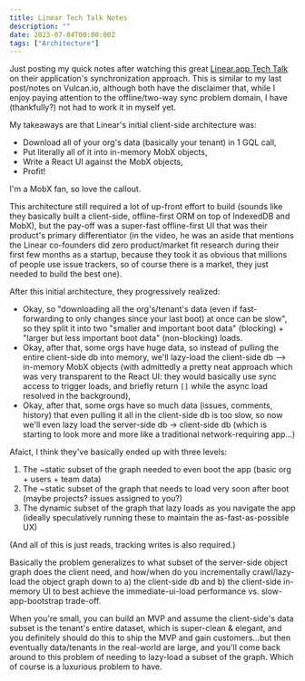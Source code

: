 ```yaml
---
title: Linear Tech Talk Notes
description: ""
date: 2023-07-04T00:00:00Z
tags: ["Architecture"]
---
```



Just posting my quick notes after watching this great [Linear.app Tech Talk](https://www.youtube.com/watch?v=Wo2m3jaJixU) on their application's synchronization approach. This is similar to my last post/notes on Vulcan.io, although both have the disclaimer that, while I enjoy paying attention to the offline/two-way sync problem domain, I have (thankfully?) not had to work it in myself yet.

My takeaways are that Linear's initial client-side architecture was:

- Download all of your org's data (basically your tenant) in 1 GQL call,
- Put literally all of it into in-memory MobX objects,
- Write a React UI against the MobX objects,
- Profit!

I'm a MobX fan, so love the callout.

This architecture still required a lot of up-front effort to build (sounds like they basically built a client-side, offline-first ORM on top of IndexedDB and MobX), but the pay-off was a super-fast offline-first UI that was their product's primary differentiator (in the video, he was an aside that mentions the Linear co-founders did zero product/market fit research during their first few months as a startup, because they took it as obvious that millions of people use issue trackers, so of course there is a market, they just needed to build the best one).

After this initial architecture, they progressively realized:

* Okay, so "downloading all the org's/tenant's data (even if fast-forwarding to only changes since your last boot) at once can be slow", so they split it into two "smaller and important boot data" (blocking) + "larger but less important boot data" (non-blocking) loads.
* Okay, after that, some orgs have huge data, so instead of pulling the entire client-side db into memory, we'll lazy-load the client-side db --> in-memory MobX objects (with admittedly a pretty neat approach which was very transparent to the React UI: they would basically use sync access to trigger loads, and briefly return `[]` while the async load resolved in the background),
* Okay, after that, some orgs have so much data (issues, comments, history) that even pulling it all in the client-side db is too slow, so now we'll even lazy load the server-side db -> client-side db (which is starting to look more and more like a traditional network-requiring app...)

Afaict, I think they've basically ended up with three levels:

1. The ~static subset of the graph needed to even boot the app (basic org + users + team data)
2. The ~static subset of the graph that needs to load very soon after boot (maybe projects? issues assigned to you?)
3. The dynamic subset of the graph that lazy loads as you navigate the app (ideally speculatively running these to maintain the as-fast-as-possible UX)

(And all of this is just reads, tracking writes is also required.)

Basically the problem generalizes to what subset of the server-side object graph does the client need, and how/when do you incrementally crawl/lazy-load the object graph down to a) the client-side db and b) the client-side in-memory UI to best achieve the immediate-ui-load performance vs. slow-app-bootstrap trade-off.

When you're small, you can build an MVP and assume the client-side's data subset is the tenant's entire dataset, which is super-clean & elegant, and you definitely should do this to ship the MVP and gain customers...but then eventually data/tenants in the real-world are large, and you'll come back around to this problem of needing to lazy-load a subset of the graph. Which of course is a luxurious problem to have.


